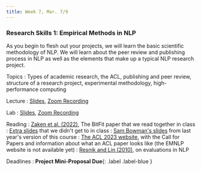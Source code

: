 ```yaml
---
title: Week 7, Mar. 7/9
---
```


### Research Skills 1: Empirical Methods in NLP

As you begin to flesh out your projects, we will learn the basic scientific methodology of NLP. We will learn about 
the peer review and publishing process in NLP as well as the elements that make up a typical NLP research project.

Topics
: Types of academic research, the ACL, publishing and peer review, structure of a research project, experimental 
methodology, high-performance computing

Lecture
: [Slides](https://drive.google.com/file/d/1E7ukpLUlFnqOGNGjuENl7n3LfULW1v73/view?usp=share_link),
[Zoom Recording](https://nyu.zoom.us/rec/share/DbMws7eIWYNd4XZdI3t6EUG8kl6Yga3j_7xm61r1gqEgW9Tm-eAgCGEeHSange8B.Hr0BWeN_hRqwAlgJ)

Lab
: [Slides](https://campuswire.com/c/GB6E76357/feed/124),
[Zoom Recording](https://nyu.zoom.us/rec/share/bhBLBV7YBV1ZkKkTbQCFyIyGGrsPVMX_0elHSDqZjcoj-OPFow0C0F9o1003QVbt.9GLcbzuof6KHFCYR)

Reading
: [Zaken et al. (2022)](https://aclanthology.org/2022.acl-short.1/), The BitFit paper that we read together in class
: [Extra slides](https://drive.google.com/file/d/1Rlaykkf38FsNra2J8MSCpo1yW3p7cyhG/view?usp=share_link) that we 
didn't get to in class
: [Sam Bowman's slides](https://drive.google.com/file/d/1xg2dDEjG-5Z92QZQIqzrjDkEla5ocCU-/view) from last year's 
version of this course
: [The ACL 2023 website](https://2023.aclweb.org/), with the Call for Papers and information about what an ACL paper 
looks like (the EMNLP 
website is not available yet)
: [Resnik and Lin (2010)](https://onlinelibrary.wiley.com/doi/10.1002/9781444324044.ch11), on evaluations in NLP

Deadlines
: **Project Mini-Proposal Due**{: .label .label-blue }